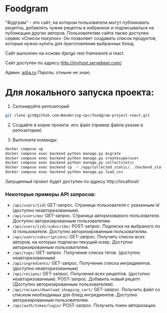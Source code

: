 # Foodgram

"Фудграм" -  это сайт, на котором пользователи могут публиковать рецепты, добавлять чужие рецепты в избранное и подписываться на публикации других авторов. Пользователям сайта также  доступен сервис «Список покупок». Он позволяет создавать список продуктов, которые нужно купить для приготовления выбранных блюд.

Сайт выполнен на основе django rest framework и react

Сайт доступен по адресу http://myhost.servebeer.com/

Админ: a@a.ru Пароль: отныне не знаю

# Для локального запуска проекта:
 
1. Склонируйте репозиторий 

```bash
git clone git@github.com:Wandering-npc/foodgram-project-react.git
```

2. Создайте в корне проекта .env файл (пример файла указан в репозитории)

3. Выполните команды:
```bash
docker compose up
docker compose exec backend python manage.py migrate
docker compose exec backend python manage.py createsuperuser
docker compose exec backend python manage.py collectstatic
docker compose exec backend cp -r /app/collected_static/. /backend_static/static/ 
docker compose exec backend python manage.py load_csv
```

Запущенный проект будет доступен по адресу http://localhost/

### Некоторые примеры API запросов:
* ```/api/users/{id}``` GET-запрос. Страница пользователя с указанным id (доступно неавторизованным).
* ```/api/users/me/``` GET-запрос. Страница авторизованого пользователя. Доступно авторизированным пользователям.
* ```/api/users/{id}/subscribe/``` POST-запрос. Подписка на выбраного по id пользователя. Доступно авторизированным пользователям.
* ```/api/users/subscriptions/``` GET-запрос. Получить список всех авторов, на которых подписан текущий юзер. Доступно авторизированным пользователям.
* ```/api/tags/``` GET-запрос. Получение списка тегов. (доступно неавторизованным)
* ```/api/ingredients/``` GET-запрос. Получение списка ингредиентов. (доступно неавторизованным)
* ```/api/recipes/``` GET-запрос. Получение всех рецептов. (доступно неавторизованным). POST-запрос. Добавить новый рецепт (Доступно авторизированным пользователям).
* ```/api/recipes/download_shopping_cart/``` GET-запрос. Получить файл со списком необходимых для блюд ингредиентов. Доступно авторизированным пользователям.
* ```/api/auth/token/login/``` POST-запрос. Получить токен авторизации. 